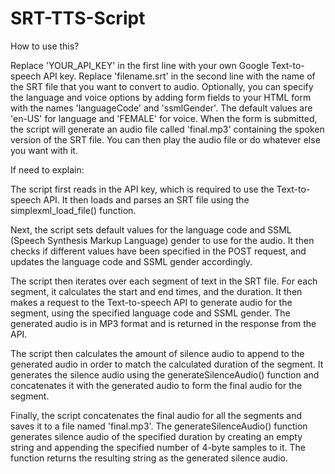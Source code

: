 # SRT-TTS-Script

How to use this?



Replace 'YOUR_API_KEY' in the first line with your own Google Text-to-speech API key.
Replace 'filename.srt' in the second line with the name of the SRT file that you want to convert to audio.
Optionally, you can specify the language and voice options by adding form fields to your HTML form with the names 'languageCode' and 'ssmlGender'. The default values are 'en-US' for language and 'FEMALE' for voice.
When the form is submitted, the script will generate an audio file called 'final.mp3' containing the spoken version of the SRT file. You can then play the audio file or do whatever else you want with it.



If need to explain:



The script first reads in the API key, which is required to use the Text-to-speech API. It then loads and parses an SRT file using the simplexml_load_file() function.



Next, the script sets default values for the language code and SSML (Speech Synthesis Markup Language) gender to use for the audio. It then checks if different values have been specified in the POST request, and updates the language code and SSML gender accordingly.



The script then iterates over each segment of text in the SRT file. For each segment, it calculates the start and end times, and the duration. It then makes a request to the Text-to-speech API to generate audio for the segment, using the specified language code and SSML gender. The generated audio is in MP3 format and is returned in the response from the API.



The script then calculates the amount of silence audio to append to the generated audio in order to match the calculated duration of the segment. It generates the silence audio using the generateSilenceAudio() function and concatenates it with the generated audio to form the final audio for the segment.



Finally, the script concatenates the final audio for all the segments and saves it to a file named 'final.mp3'. The generateSilenceAudio() function generates silence audio of the specified duration by creating an empty string and appending the specified number of 4-byte samples to it. The function returns the resulting string as the generated silence audio.


